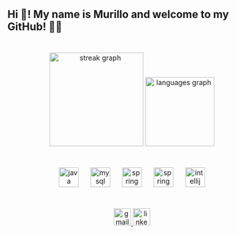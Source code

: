 <h2 align="left">Hi 👋! My name is Murillo and welcome to my GitHub! 👨‍🎓</h2>

###

<br clear="both">

<div align="center">
  <img src="https://streak-stats.demolab.com?user=MurilloMarquesSantos&locale=en&mode=weekly&theme=algolia&hide_border=false&border_radius=5&order=3" height="190" alt="streak graph"  />
  <img src="https://github-readme-stats.vercel.app/api/top-langs?username=MurilloMarquesSantos&locale=en&hide_title=false&layout=compact&card_width=320&langs_count=5&theme=algolia&hide_border=false&order=2" height="140" alt="languages graph"  />
</div>

###

<br clear="both">

<div align="center">
  <img src="https://cdn.jsdelivr.net/gh/devicons/devicon/icons/java/java-original.svg" height="40" alt="java logo"  />
  <img width="16" />
  <img src="https://cdn.jsdelivr.net/gh/devicons/devicon/icons/mysql/mysql-original.svg" height="40" alt="mysql logo"  />
  <img width="16" />
  <img src="https://cdn.jsdelivr.net/gh/devicons/devicon/icons/spring/spring-original.svg" height="40" alt="spring logo"  />
  <img width="16" />
  <img src="https://cdn.jsdelivr.net/gh/devicons/devicon/icons/spring/docker.svg" height="40" alt="spring logo"  />
  <img width="16" />
  <img src="https://cdn.jsdelivr.net/gh/devicons/devicon/icons/intellij/intellij-original.svg" height="40" alt="intellij logo"  />
</div>

###

<br clear="both">

<div align="center">
  <a href="murillomarques2001@gmail.com" target="_blank">
    <img src="https://img.shields.io/static/v1?message=Gmail&logo=gmail&label=&color=D14836&logoColor=white&labelColor=&style=for-the-badge" height="35" alt="gmail logo"  />
  </a>
  <a href="www.linkedin.com/in/murillomarquessantos" target="_blank">
    <img src="https://img.shields.io/static/v1?message=LinkedIn&logo=linkedin&label=&color=0077B5&logoColor=white&labelColor=&style=for-the-badge" height="35" alt="linkedin logo"  />
  </a>
</div>

###
